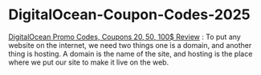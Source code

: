 # DigitalOcean-Coupon-Codes-2025

<a href="https://techamos.com/digitalocean-promo-codes-coupons-review/">DigitalOcean Promo Codes, Coupons 20$, 50$, 100$ Review</a> : To put any website on the internet, we need two things one is a domain, and another thing is hosting. A domain is the name of the site, and hosting is the place where we put our site to make it live on the web.

